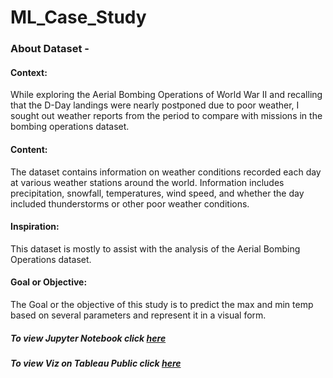 # ML_Case_Study
### About Dataset -
#### Context: 
While exploring the Aerial Bombing Operations of World War II and recalling that the D-Day landings were nearly postponed due to poor weather, I sought out weather reports from the period to compare with missions in the bombing operations dataset. 
#### Content:
The dataset contains information on weather conditions recorded each day at various weather stations around the world. Information includes precipitation, snowfall, temperatures, wind speed, and whether the day included thunderstorms or other poor weather conditions.
#### Inspiration: 
This dataset is mostly to assist with the analysis of the Aerial Bombing Operations dataset.
#### Goal or Objective:
The Goal or the objective of this study is to predict the max and min temp based on several parameters and represent it in a visual form.
##### To view Jupyter Notebook click [here](https://github.com/sneha14sawant/ML_Case_Study/blob/9e8db5563002c0ca1374dcea9df227b92246d405/Code/Project%20case%20study---prediction%20of%20min%20max%20temp--.ipynb)     
##### To view Viz on Tableau Public click [here](https://public.tableau.com/app/profile/sneha.sawant/viz/WW2_WEATHER_TEMP_DASHBOARD/Dashboard1)

